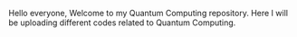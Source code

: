 Hello everyone, Welcome to my Quantum Computing repository. Here I will be uploading different codes related to Quantum Computing. 
